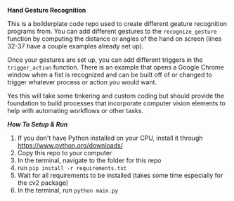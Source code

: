 **Hand Gesture Recognition**

This is a boilderplate code repo used to create different geature recognition programs from. You can add different gestures to the `recognize_gesture` function by computing the distance or angles of the hand on screen (lines 32-37 have a couple examples already set up). 

Once your gestures are set up, you can add different triggers in the `trigger_action` function. There is an example that opens a Google Chrome window when a fist is recognized and can be built off of or changed to trigger whatever process or action you would want. 

Yes this will take some tinkering and custom coding but should provide the foundation to build processes that incorporate computer vision elements to help with automating workflows or other tasks.


***How To Setup & Run***

1. If you don't have Python installed on your CPU, install it through https://www.python.org/downloads/
2. Copy this repo to your computer
3. In the terminal, navigate to the folder for this repo
4. run `pip install -r requirements.txt`
5. Wait for all requirements to be installed (takes some time especially for the cv2 package)
6. In the terminal, run `python main.py`


